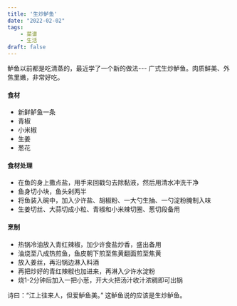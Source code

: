 ```yaml
---
title: '生炒鲈鱼'
date: "2022-02-02"
tags: 
    - 菜谱
    - 生活
draft: false
---
```


鲈鱼以前都是吃清蒸的，最近学了一个新的做法--- 广式生炒鲈鱼。肉质鲜美、外焦里嫩，非常好吃。

#### 食材

- 新鲜鲈鱼一条
- 青椒
- 小米椒
- 生姜
- 葱花

#### 食材处理

- 在鱼的身上撒点盐，用手来回戳匀去除黏液，然后用清水冲洗干净
- 鱼身切小块，鱼头剁两半
- 将鱼装入碗中，加入少许盐、胡椒粉、一大勺生抽、一勺淀粉腌制入味
- 生姜切丝、大蒜切成小粒、青椒和小米辣切圈、葱切段备用

#### 烹制

- 热锅冷油放入青红辣椒，加少许食盐炒香，盛出备用
- 油烧至八成热煎鱼，鱼皮朝下煎至焦黄翻面煎至焦黄
- 放入姜丝，再沿锅边淋入料酒
- 再把炒好的青红辣椒也加进来，再淋入少许水淀粉
- 烧1-2分钟后加入一把小葱，开大火把汤汁收汁浓稠即可出锅

诗曰：“江上往来人，但爱鲈鱼美。” 这鲈鱼说的应该是生炒鲈鱼。
